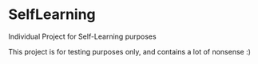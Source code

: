 # SelfLearning
Individual Project for Self-Learning purposes

This project is for testing purposes only, and contains a lot of nonsense :)
